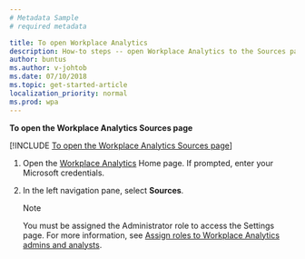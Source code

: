 ```yaml
---
# Metadata Sample
# required metadata

title: To open Workplace Analytics
description: How-to steps -- open Workplace Analytics to the Sources page.
author: buntus
ms.author: v-johtob
ms.date: 07/10/2018
ms.topic: get-started-article
localization_priority: normal 
ms.prod: wpa
---
```


**To open the Workplace Analytics Sources page** 

[!INCLUDE [To open the Workplace Analytics Sources page](../includes/to-open-wpa-sources.md)]

1. Open the [Workplace Analytics](https://workplaceanalytics.office.com) Home page. If prompted, enter your Microsoft credentials.
2. In the left navigation pane, select **Sources**. 

   >[!Note] 
   >You must be assigned the Administrator role to access the Settings page. 
   For more information, see [Assign roles to Workplace Analytics admins and analysts](../setup/set-up-workplace-analytics.md#step-3-assign-roles-to-workplace-analytics-admins-and-analysts).